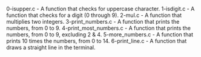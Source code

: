 0-isupper.c - A  function that checks for uppercase character.
1-isdigit.c - A function that checks for a digit (0 through 9).
2-mul.c - A function that multiplies two integers.
3-print_numbers.c - A  function that prints the numbers, from 0 to 9.
4-print_most_numbers.c - A function that prints the numbers, from 0 to 9, excluding 2 & 4.
5-more_numbers.c - A function that prints 10 times the numbers, from 0 to 14.
6-print_line.c - A function that draws a straight line in the terminal.  
